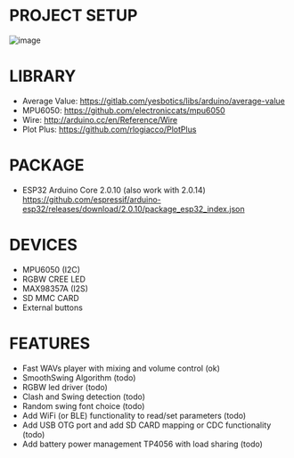 # PROJECT SETUP

![image](https://github.com/biccius/ESP32_S3_lightsaber/assets/27350014/1fb1ac1a-8852-4372-acda-7008b178101b)


# LIBRARY
- Average Value: https://gitlab.com/yesbotics/libs/arduino/average-value
- MPU6050: https://github.com/electroniccats/mpu6050
- Wire: http://arduino.cc/en/Reference/Wire
- Plot Plus: https://github.com/rlogiacco/PlotPlus

# PACKAGE
- ESP32 Arduino Core 2.0.10 (also work with 2.0.14)
  https://github.com/espressif/arduino-esp32/releases/download/2.0.10/package_esp32_index.json

# DEVICES
- MPU6050 (I2C)
- RGBW CREE LED
- MAX98357A (I2S)
- SD MMC CARD
- External buttons

# FEATURES
- Fast WAVs player with mixing and volume control (ok)
- SmoothSwing Algorithm (todo)
- RGBW led driver (todo)
- Clash and Swing detection (todo)
- Random swing font choice (todo)
- Add WiFi (or BLE) functionality to read/set parameters (todo)
- Add USB OTG port and add SD CARD mapping or CDC functionality (todo)
- Add battery power management TP4056 with load sharing (todo)

   

  
